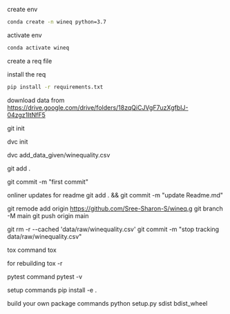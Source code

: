 create env

```bash
conda create -n wineq python=3.7
```

activate env

```bash
conda activate wineq
```

create a req file

install the req

```bash
pip install -r requirements.txt
```

download data from
https://drive.google.com/drive/folders/18zqQiCJVgF7uzXgfbIJ-04zgz1ItNfF5

git init

dvc init

dvc add_data_given/winequality.csv

git add .

git commit -m "first commit"

onliner updates for readme
git add . && git commit -m "update Readme.md"

git remode add origin https://github.com/Sree-Sharon-S/wineq.g
git branch -M main
git push origin main

git rm -r --cached 'data/raw/winequality.csv' git commit -m "stop tracking data/raw/winequality.csv"

tox command
tox

for rebuilding
tox -r

pytest command
pytest -v

setup commands
pip install -e .

build your own package commands
python setup.py sdist bdist_wheel
